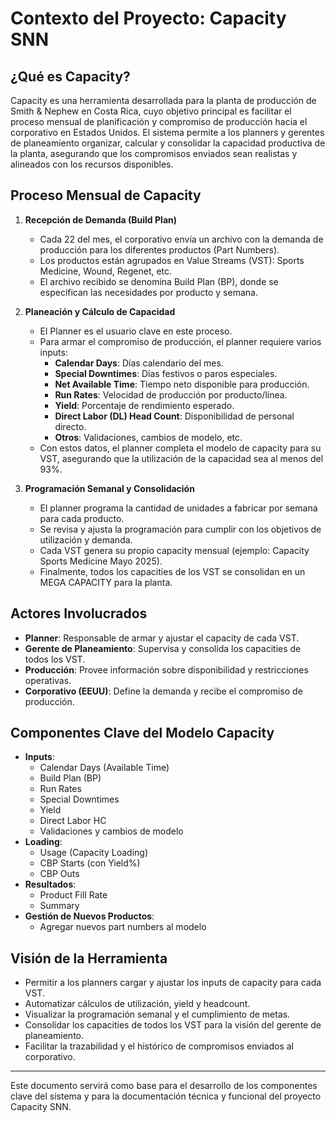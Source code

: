 # Contexto del Proyecto: Capacity SNN

## ¿Qué es Capacity?
Capacity es una herramienta desarrollada para la planta de producción de Smith & Nephew en Costa Rica, cuyo objetivo principal es facilitar el proceso mensual de planificación y compromiso de producción hacia el corporativo en Estados Unidos. El sistema permite a los planners y gerentes de planeamiento organizar, calcular y consolidar la capacidad productiva de la planta, asegurando que los compromisos enviados sean realistas y alineados con los recursos disponibles.

## Proceso Mensual de Capacity

1. **Recepción de Demanda (Build Plan)**
   - Cada 22 del mes, el corporativo envía un archivo con la demanda de producción para los diferentes productos (Part Numbers).
   - Los productos están agrupados en Value Streams (VST): Sports Medicine, Wound, Regenet, etc.
   - El archivo recibido se denomina Build Plan (BP), donde se especifican las necesidades por producto y semana.

2. **Planeación y Cálculo de Capacidad**
   - El Planner es el usuario clave en este proceso.
   - Para armar el compromiso de producción, el planner requiere varios inputs:
     - **Calendar Days**: Días calendario del mes.
     - **Special Downtimes**: Días festivos o paros especiales.
     - **Net Available Time**: Tiempo neto disponible para producción.
     - **Run Rates**: Velocidad de producción por producto/línea.
     - **Yield**: Porcentaje de rendimiento esperado.
     - **Direct Labor (DL) Head Count**: Disponibilidad de personal directo.
     - **Otros**: Validaciones, cambios de modelo, etc.
   - Con estos datos, el planner completa el modelo de capacity para su VST, asegurando que la utilización de la capacidad sea al menos del 93%.

3. **Programación Semanal y Consolidación**
   - El planner programa la cantidad de unidades a fabricar por semana para cada producto.
   - Se revisa y ajusta la programación para cumplir con los objetivos de utilización y demanda.
   - Cada VST genera su propio capacity mensual (ejemplo: Capacity Sports Medicine Mayo 2025).
   - Finalmente, todos los capacities de los VST se consolidan en un MEGA CAPACITY para la planta.

## Actores Involucrados
- **Planner**: Responsable de armar y ajustar el capacity de cada VST.
- **Gerente de Planeamiento**: Supervisa y consolida los capacities de todos los VST.
- **Producción**: Provee información sobre disponibilidad y restricciones operativas.
- **Corporativo (EEUU)**: Define la demanda y recibe el compromiso de producción.

## Componentes Clave del Modelo Capacity
- **Inputs**:
  - Calendar Days (Available Time)
  - Build Plan (BP)
  - Run Rates
  - Special Downtimes
  - Yield
  - Direct Labor HC
  - Validaciones y cambios de modelo
- **Loading**:
  - Usage (Capacity Loading)
  - CBP Starts (con Yield%)
  - CBP Outs
- **Resultados**:
  - Product Fill Rate
  - Summary
- **Gestión de Nuevos Productos**:
  - Agregar nuevos part numbers al modelo

## Visión de la Herramienta
- Permitir a los planners cargar y ajustar los inputs de capacity para cada VST.
- Automatizar cálculos de utilización, yield y headcount.
- Visualizar la programación semanal y el cumplimiento de metas.
- Consolidar los capacities de todos los VST para la visión del gerente de planeamiento.
- Facilitar la trazabilidad y el histórico de compromisos enviados al corporativo.

---

Este documento servirá como base para el desarrollo de los componentes clave del sistema y para la documentación técnica y funcional del proyecto Capacity SNN. 